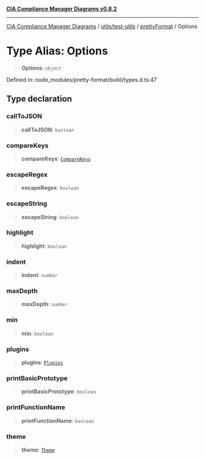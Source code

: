 [**CIA Compliance Manager Diagrams v0.8.2**](../../../../../README.md)

***

[CIA Compliance Manager Diagrams](../../../../../modules.md) / [utils/test-utils](../../../README.md) / [prettyFormat](../README.md) / Options

# Type Alias: Options

> **Options**: `object`

Defined in: node\_modules/pretty-format/build/types.d.ts:47

## Type declaration

### callToJSON

> **callToJSON**: `boolean`

### compareKeys

> **compareKeys**: [`CompareKeys`](CompareKeys.md)

### escapeRegex

> **escapeRegex**: `boolean`

### escapeString

> **escapeString**: `boolean`

### highlight

> **highlight**: `boolean`

### indent

> **indent**: `number`

### maxDepth

> **maxDepth**: `number`

### min

> **min**: `boolean`

### plugins

> **plugins**: [`Plugins`](Plugins.md)

### printBasicPrototype

> **printBasicPrototype**: `boolean`

### printFunctionName

> **printFunctionName**: `boolean`

### theme

> **theme**: [`Theme`](Theme.md)
